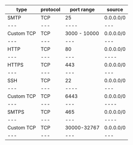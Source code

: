 
| type       | protocol | port range   |  source    |
|  ---       |     ---  |     ----     |  ---       |
| SMTP       | TCP      |   25         |  0.0.0.0/0 |
| ---        |   ---    |  ----        |    ---     |
| Custom TCP | TCP      | 3000 - 10000 | 0.0.0.0/0  |
| ---        | ---      |    ---       |    ---     |
| HTTP       | TCP      |  80          | 0.0.0.0/0  |
|  ---       | ---      | ---          | ----       |
| HTTPS      | TCP      | 443          | 0.0.0.0/0  |
| ---        | ---      |  ---         |  ---       |
| SSH        | TCP      | 22           | 0.0.0.0/0  |
| ---        | ---      |   ----       | ---        |
| Custom TCP | TCP      | 6443         | 0.0.0.0/0  |
| ---        |   ---    |  ---         |  ----      |
| SMTPS      | TCP      | 465          | 0.0.0.0/0  | 
| ---        | ---      |  ---         |  ----      |
| Custom TCP | TCP      | 30000-32767  | 0.0.0.0/0  |
| ---        |   ---    |    ---       |    ---     |
